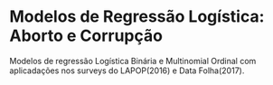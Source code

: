 # Modelos de Regressão Logística: Aborto e Corrupção

Modelos de regressão Logística Binária e Multinomial Ordinal com aplicadações nos surveys do LAPOP(2016) e Data Folha(2017).
